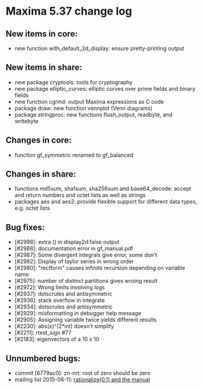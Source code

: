 Maxima 5.37 change log
======================

New items in core:
------------------

* new function with_default_2d_display: ensure pretty-printing output 


New items in share:
-------------------

* new package cryptools: tools for cryptography
* new package elliptic_curves: elliptic curves over prime fields and binary fields
* new function cgrind: output Maxima expressions as C code
* package draw: new function vennplot (Venn diagrams)
* package stringproc: new functions flush_output, readbyte, and writebyte

Changes in core:
----------------

* function gf_symmetric renamed to gf_balanced 


Changes in share:
--------------

* functions md5sum, sha1sum, sha256sum and base64_decode: accept and return numbers and octet lists as well as strings 
* packages aes and aes2: provide flexible support for different data types, e.g. octet lists 


Bug fixes:
----------

* [#2998]: extra () in display2d:false output
* [#2988]: documentation error in gf_manual.pdf 
* [#2987]: Some divergent integrals give error, some don't
* [#2982]: Display of taylor series in wrong order
* [#2980]: "rectform" causes infinite recursion depending on variable name 
* [#2975]: number of distinct partitions gives wroing result
* [#2972]: Wrong limits involving logs
* [#2937]: dotscrules and antisymmetric
* [#2936]: stack overflow in integrate
* [#2934]: dotscrules and antisymmetric
* [#2929]: misformatting in debugger help message
* [#2905]: Assigning variable twice yields different results
* [#2230]: abs(x)^(2*int) doesn't simplify
* [#2211]: rtest_sign #77
* [#2183]: eigenvectors of a 10 x 10

Unnumbered bugs:
----------------

* commit [6779ac0]: zn-nrt: root of zero should be zero
* mailing list 2015-06-11: [rationalize(0.1) and the manual][1]

[1]: https://sourceforge.net/p/maxima/mailman/message/34196346/
